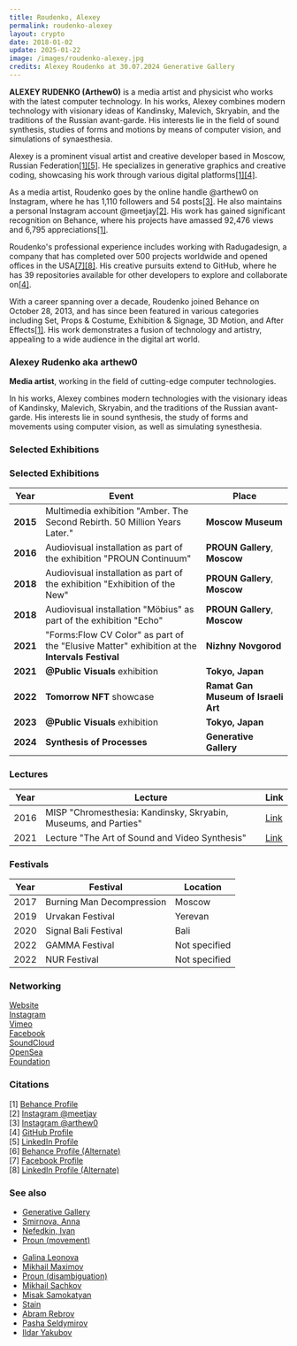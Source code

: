```yaml
---
title: Roudenko, Alexey
permalink: roudenko-alexey
layout: crypto
date: 2018-01-02
update: 2025-01-22
image: /images/roudenko-alexey.jpg
credits: Alexey Roudenko at 30.07.2024 Generative Gallery
---
```


**ALEXEY RUDENKO (Arthew0)** is a media artist and physicist who works with the latest computer technology. In his works, Alexey combines modern technology with visionary ideas of Kandinsky, Malevich, Skryabin, and the traditions of the Russian avant-garde. His interests lie in the field of sound synthesis, studies of forms and motions by means of computer vision, and simulations of synaesthesia.

Alexey is a prominent visual artist and creative developer based in Moscow, Russian Federation[[1]](https://www.behance.net/alexey_roudenko)[[5]](https://www.linkedin.com/pub/dir/Alexey/Roudenko). He specializes in generative graphics and creative coding, showcasing his work through various digital platforms[[1]](https://www.behance.net/alexey_roudenko)[[4]](https://github.com/alexeyroudenko).

As a media artist, Roudenko goes by the online handle @arthew0 on Instagram, where he has 1,110 followers and 54 posts[[3]](https://www.instagram.com/arthew0/). He also maintains a personal Instagram account @meetjay[[2]](https://www.instagram.com/meetjay/). His work has gained significant recognition on Behance, where his projects have amassed 92,476 views and 6,795 appreciations[[1]](https://www.behance.net/alexey_roudenko).

Roudenko's professional experience includes working with Radugadesign, a company that has completed over 500 projects worldwide and opened offices in the USA[[7]](https://www.facebook.com/alexey.roudenko/)[[8]](https://ru.linkedin.com/in/alexey-roudenko-00548a96). His creative pursuits extend to GitHub, where he has 39 repositories available for other developers to explore and collaborate on[[4]](https://github.com/alexeyroudenko).

With a career spanning over a decade, Roudenko joined Behance on October 28, 2013, and has since been featured in various categories including Set, Props & Costume, Exhibition & Signage, 3D Motion, and After Effects[[1]](https://www.behance.net/alexey_roudenko). His work demonstrates a fusion of technology and artistry, appealing to a wide audience in the digital art world.

### Alexey Rudenko aka arthew0

**Media artist**, working in the field of cutting-edge computer technologies.

In his works, Alexey combines modern technologies with the visionary ideas of Kandinsky, Malevich, Skryabin, and the traditions of the Russian avant-garde. His interests lie in sound synthesis, the study of forms and movements using computer vision, as well as simulating synesthesia.


### Selected Exhibitions

### Selected Exhibitions

| **Year** | **Event**                                                                                   | **Place**                                                                                              |
|----------|---------------------------------------------------------------------------------------------|-------------------------------------------------------------------------------------------------------|
| **2015** | Multimedia exhibition "Amber. The Second Rebirth. 50 Million Years Later."                  | **Moscow Museum**                                                                                      |
| **2016** | Audiovisual installation as part of the exhibition "PROUN Continuum"                          | **PROUN Gallery**, **Moscow**                                                                           |
| **2018** | Audiovisual installation as part of the exhibition "Exhibition of the New"                   | **PROUN Gallery**, **Moscow**                                                                           |
| **2018** | Audiovisual installation "Möbius" as part of the exhibition "Echo"                           | **PROUN Gallery**, **Moscow**                                                                           |
| **2021** | "Forms:Flow CV Color" as part of the "Elusive Matter" exhibition at the **Intervals Festival** | **Nizhny Novgorod**                                                                                   |
| **2021** | **@Public Visuals** exhibition                                                               | **Tokyo, Japan**                                                                                       |
| **2022** | **Tomorrow NFT** showcase                                                                    | **Ramat Gan Museum of Israeli Art**                                                                     |
| **2023** | **@Public Visuals** exhibition                                                               | **Tokyo, Japan**                                                                                       |
| **2024** | **Synthesis of Processes**                                                                   | **Generative Gallery**                                                                                 |



### Lectures

| **Year** | **Lecture**                                                                                     | **Link**                                                                                              |
|----------|-------------------------------------------------------------------------------------------------|-------------------------------------------------------------------------------------------------------|
| 2016     | MISP "Chromesthesia: Kandinsky, Skryabin, Museums, and Parties"                                   | [Link](http://www.mispxx-xxi.ru/lektsiya-hromesteziya-kandinskij-skryabin-muzei-i-vecherinki/)         |
| 2021     | Lecture "The Art of Sound and Video Synthesis"                                                   | [Link](https://moscowmusicschool.ru/events/iskusstvo-sinteza-zvuka-i-video/)                          |

### Festivals

| **Year** | **Festival**                        | **Location**          |
|----------|-------------------------------------|-----------------------|
| 2017     | Burning Man Decompression           | Moscow               |
| 2019     | Urvakan Festival                    | Yerevan              |
| 2020     | Signal Bali Festival                | Bali                 |
| 2022     | GAMMA Festival                      | Not specified        |
| 2022     | NUR Festival                        | Not specified        |

### Networking

[Website](https://www.arthew0.ru/)  
[Instagram](https://www.instagram.com/arthew0/)  
[Vimeo](https://vimeo.com/arthew0)  
[Facebook](https://www.facebook.com/arthew0/)  
[SoundCloud](https://soundcloud.com/arthew0/)  
[OpenSea](https://opensea.io/arthew0)  
[Foundation](https://foundation.app/@arthew0)


### Citations

[1] [Behance Profile](https://www.behance.net/alexey_roudenko)  
[2] [Instagram @meetjay](https://www.instagram.com/meetjay/)  
[3] [Instagram @arthew0](https://www.instagram.com/arthew0/)  
[4] [GitHub Profile](https://github.com/alexeyroudenko)  
[5] [LinkedIn Profile](https://www.linkedin.com/pub/dir/Alexey/Roudenko)  
[6] [Behance Profile (Alternate)](https://www.behance.net/alexey_roudenko?locale=da_DK)  
[7] [Facebook Profile](https://www.facebook.com/alexey.roudenko/)  
[8] [LinkedIn Profile (Alternate)](https://ru.linkedin.com/in/alexey-roudenko-00548a96)

### See also

+ [Generative Gallery](generative-gallery)
+ [Smirnova, Anna](smirnova-anna)
+ [Nefedkin, Ivan](nefedkin-ivan)
+ [Proun (movement)](proun-movement)
- [Galina Leonova](galina-leonova)  
- [Mikhail Maximov](mikhail-maximov)  
- [Proun (disambiguation)](proun-disambiguation)  
- [Mikhail Sachkov](mi-sachkov)  
- [Misak Samokatyan](misak-samokatyan)  
- [Stain](stain)  
- [Abram Rebrov](abram-rebrov)  
- [Pasha Seldymirov](pasha-seldymirov)  
- [Ildar Yakubov](ildar-yakubov)
